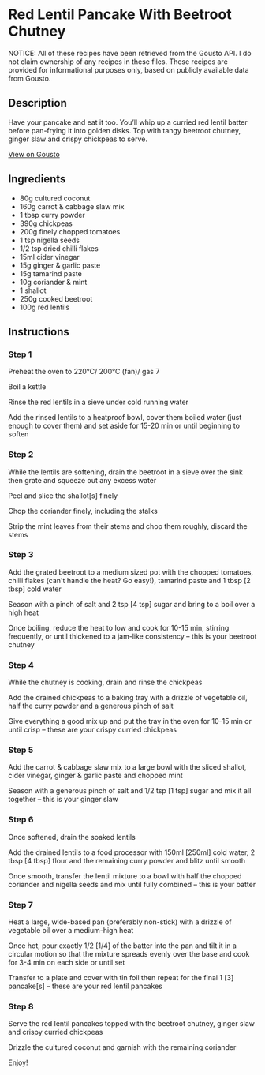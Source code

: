 # Red Lentil Pancake With Beetroot Chutney

NOTICE: All of these recipes have been retrieved from the Gousto API. I do not claim ownership of any recipes in these files. These recipes are provided for informational purposes only, based on publicly available data from Gousto.

## Description

Have your pancake and eat it too. You’ll whip up a curried red lentil batter before pan-frying it into golden disks. Top with tangy beetroot chutney, ginger slaw and crispy chickpeas to serve. 

[View on Gousto](https://www.gousto.co.uk/recipes/cookbook/plant-based-red-lentil-pancakes-with-beetroot-chutney)

## Ingredients

- 80g cultured coconut
- 160g carrot & cabbage slaw mix
- 1 tbsp curry powder
- 390g chickpeas
- 200g finely chopped tomatoes
- 1 tsp nigella seeds
- 1/2 tsp dried chilli flakes
- 15ml cider vinegar
- 15g ginger & garlic paste
- 15g tamarind paste
- 10g coriander & mint
- 1 shallot
- 250g cooked beetroot
- 100g red lentils

## Instructions


### Step 1

Preheat the oven to 220°C/ 200°C (fan)/ gas 7

Boil a kettle

Rinse the red lentils in a sieve under cold running water

Add the rinsed lentils to a heatproof bowl, cover them boiled water (just enough to cover them) and set aside for 15-20 min or until beginning to soften


### Step 2

While the lentils are softening, drain the beetroot in a sieve over the sink then grate and squeeze out any excess water

Peel and slice the shallot<span class="text-danger">[s]</span> finely

Chop the coriander finely, including the stalks

Strip the mint leaves from their stems and chop them roughly, discard the stems


### Step 3

Add the grated beetroot to a medium sized pot with the chopped tomatoes, chilli flakes (can't handle the heat? Go easy!), tamarind paste and 1 tbsp <span class="text-danger">[2 tbsp]</span> cold water

Season with a pinch of salt and 2 tsp <span class="text-danger">[4 tsp]</span> sugar and bring to a boil over a high heat

Once boiling, reduce the heat to low and cook for 10-15 min, stirring frequently, or until thickened to a jam-like consistency – this is your beetroot chutney


### Step 4

While the chutney is cooking, drain and rinse the chickpeas

Add the drained chickpeas to a baking tray with a drizzle of vegetable oil, half the curry powder and a generous pinch of salt

Give everything a good mix up and put the tray in the oven for 10-15 min or until crisp – these are your crispy curried chickpeas


### Step 5

Add the carrot & cabbage slaw mix to a large bowl with the sliced shallot, cider vinegar, ginger & garlic paste and chopped mint

Season with a generous pinch of salt and 1/2 tsp <span class="text-danger">[1 tsp]</span> sugar and mix it all together – this is your ginger slaw


### Step 6

Once softened, drain the soaked lentils

Add the drained lentils to a food processor with 150ml <span class="text-danger">[250ml]</span> cold water, 2 tbsp <span class="text-danger">[4 tbsp]</span> flour and the remaining curry powder and blitz until smooth

Once smooth, transfer the lentil mixture to a bowl with half the chopped coriander and nigella seeds and mix until fully combined – this is your batter


### Step 7

Heat a large, wide-based pan (preferably non-stick) with a drizzle of vegetable oil over a medium-high heat

Once hot, pour exactly 1/2 <span class="text-danger">[1/4]</span> of the batter into the pan and tilt it in a circular motion so that the mixture spreads evenly over the base and cook for 3-4 min on each side<span class="text-danger"> </span>or until set

Transfer to a plate and cover with tin foil then repeat for the final 1 <span class="text-danger">[3] </span>pancake<span class="text-danger">[s]</span> – these are your red lentil pancakes

### Step 8

Serve the red lentil pancakes topped with the beetroot chutney, ginger slaw and crispy curried chickpeas

Drizzle the cultured coconut and garnish with the remaining coriander

Enjoy!

